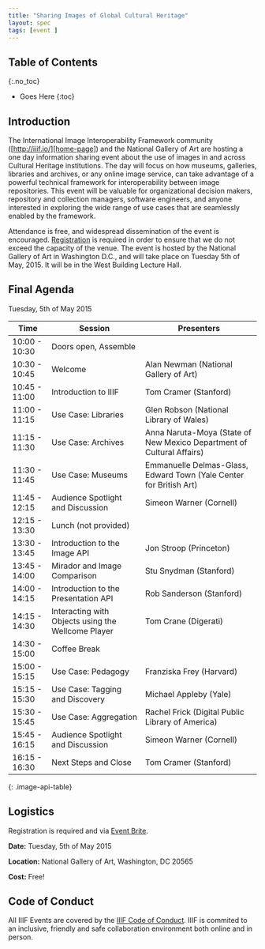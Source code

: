 ```yaml
---
title: "Sharing Images of Global Cultural Heritage"
layout: spec
tags: [event ]
---
```


## Table of Contents
{:.no_toc}

* Goes Here
{:toc}

## Introduction

The International Image Interoperability Framework community ([http://iiif.io/][home-page]) and the National Gallery of Art are hosting a one day information sharing event about the use of images in and across Cultural Heritage institutions.  The day will focus on how museums, galleries, libraries and archives, or any online image service, can take advantage of a powerful technical framework for interoperability between image repositories.   This event will be valuable for organizational decision makers, repository and collection managers, software engineers, and anyone interested in exploring the wide range of use cases that are seamlessly enabled by the framework.  

Attendance is free, and widespread dissemination of the event is encouraged.  [Registration][logistics] is required in order to ensure that we do not exceed the capacity of the venue.  The event is hosted by the National Gallery of Art in Washington D.C., and will take place on Tuesday 5th of May, 2015. It will be in the West Building Lecture Hall.

## Final Agenda

Tuesday, 5th of May 2015

| Time           | Session | Presenters |
| -------------- | ------- | ---------- |
| 10:00 - 10:30  | Doors open, Assemble |  |
| 10:30 - 10:45  | Welcome | Alan Newman (National Gallery of Art) |
| 10:45 - 11:00  | Introduction to IIIF | Tom Cramer (Stanford) |
| 11:00 - 11:15  | Use Case: Libraries | Glen Robson (National Library of Wales) |
| 11:15 - 11:30  | Use Case: Archives | Anna Naruta-Moya (State of New Mexico Department of Cultural Affairs) |
| 11:30 - 11:45  | Use Case: Museums | Emmanuelle Delmas-Glass, Edward Town (Yale Center for British Art) |
| 11:45 - 12:15  | Audience Spotlight and Discussion | Simeon Warner (Cornell)|
| 12:15 - 13:30  | Lunch (not provided)| |
| 13:30 - 13:45  | Introduction to the Image API | Jon Stroop (Princeton) |
| 13:45 - 14:00  | Mirador and Image Comparison | Stu Snydman (Stanford) |
| 14:00 - 14:15  | Introduction to the Presentation API | Rob Sanderson (Stanford) |
| 14:15 - 14:30  | Interacting with Objects using the Wellcome Player | Tom Crane (Digerati) |
| 14:30 - 15:00  | Coffee Break| |
| 15:00 - 15:15  | Use Case: Pedagogy | Franziska Frey (Harvard) |
| 15:15 - 15:30  | Use Case: Tagging and Discovery | Michael Appleby (Yale) |
| 15:30 - 15:45  | Use Case: Aggregation | Rachel Frick (Digital Public Library of America) |
| 15:45 - 16:15  | Audience Spotlight and Discussion | Simeon Warner (Cornell) |
| 16:15 - 16:30  | Next Steps and Close | Tom Cramer (Stanford) |
{: .image-api-table}

## Logistics

Registration is required and via [Event Brite][event-brite].

__Date:__ Tuesday, 5th of May 2015

__Location:__ National Gallery of Art, Washington, DC 20565

__Cost:__ Free!


## Code of Conduct

All IIIF Events are covered by the [IIIF Code of Conduct][conduct]. IIIF is commited to an inclusive, friendly and safe collaboration environment both online and in person.

[home-page]: http://iiif.io/
[event-brite]: https://www.eventbrite.com/e/sharing-images-of-global-culture-tickets-15546122872
[conduct]: /event/conduct.html
[logistics]: #logistics
[image-api]: /api/image/2.0/
[prezi-api]: /api/presentation/2.0/
